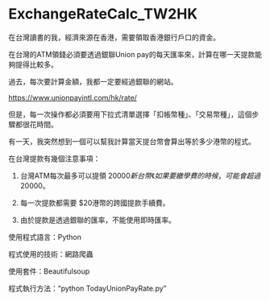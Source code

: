 # ExchangeRateCalc_TW2HK
在台灣讀書的我，經濟來源在香港，需要領取香港銀行戶口的資金。 

在台灣的ATM領錢必須要透過銀聯Union pay的每天匯率來，計算在哪一天提款能夠提得比較多。 

過去，每次要計算金額，我都一定要經過銀聯的網站。 

https://www.unionpayintl.com/hk/rate/ 

但是，每一次操作都必須要用下拉式清單選擇「扣帳幣種」、「交易幣種」，這個步驟都很花時間。 

有一天，我突然想到一個可以幫我計算當天提台幣會算出等於多少港幣的程式。


在台灣提款有幾個注意事項：

1. 台灣ATM每次最多可以提領 $20000新台幣《如果要繳學費的時候，可能會超過$20000。

2. 每一次提款都需要 $20港幣的跨國提款手續費。

3. 由於提款是透過銀聯的匯率，不能使用即時匯率。


使用程式語言：Python

程式使用的技術：網路爬蟲

使用套件：Beautifulsoup

程式執行方法：“python TodayUnionPayRate.py”
